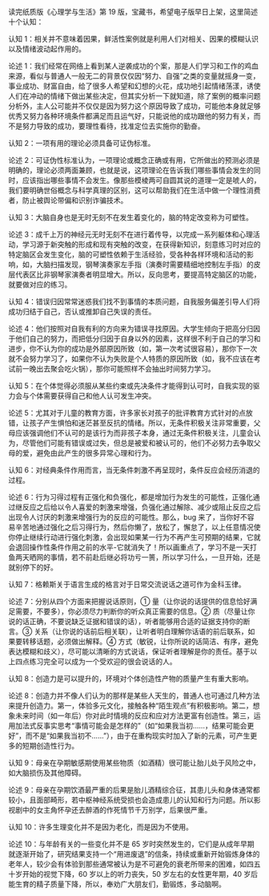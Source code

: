 读完纸质版《心理学与生活》第 19 版，宝藏书，希望电子版早日上架，这里简述十个认知：

认知 1：相关并不意味着因果，鲜活性案例就是利用人们对相关、因果的模糊认识以及情绪波动起作用的。

论述 1：我们经常在网络上看到某人逆袭成功的个案，那是人们学习和工作的鸡血来源，看似与普通人一般无二的背景仅仅因“努力、自强”之类的变量就摇身一变，事业成功、财富自由，给了很多人希望和幻想的火花，成功地引起情绪荡漾，诱使人们在冲动的情绪下做出某些决定，但其实分析一下就知道，除了案例的概率问题分析外，主人公可能并不仅仅是因为努力这个原因导致了成功，可能他本身就足够优秀又努力各种环境条件都满足而且运气好，只能说他的成功跟他的努力有关，而不是努力导致的成功，要理性看待，找准定位去实施你的勤奋。

认知 2：一项有用的理论必须具备可证伪标准。

论述 2：可证伪性标准认为，一项理论或概念正确或有用，它所做出的预测必须是明确的，理论必须两面兼顾，也就是说，这项理论在告诉我们哪些事情会发生的同时，应该指出哪些事情不会发生。像那些模棱两可自圆其说的道理一定是唬人的，我们要明确世俗概念与科学真理的区别，这可以帮助我们在生活中做一个理性消费者，防止被舆论带偏和识别诈骗技术。

认知 3：大脑自身也是无时无刻不在发生着变化的，脑的特定改变称为可塑性。

论述 3：成千上万的神经元无时无刻不在进行着传导，以完成一系列躯体和心理活动，学习源于新突触的形成和现有突触的改变，在获得新知识，刻意练习时对应的特定脑区会发生变化，脑的可塑性依赖于生活经验，受各种各样环境和活动的影响，如，大脑扫描发现，钢琴演奏家左手指（演奏时需要精细地控制左手指）的皮层代表区比非钢琴家演奏者明显增大。所以，反向思考，要提高特定脑区的功能，就要做对应的练习。

认知 4：错误归因常常迷惑我们找不到事情的本质问题，自我服务偏差引导人们将成功归结于自己，否认或推卸自己失误的责任。

论述 4：他们按照对自我有利的方向来为错误寻找原因。大学生倾向于把高分归因于他们自己的努力，而把低分归因于自身以外的因素，这样很不利于自己的学习和进步，你不认为你的成功是外部原因所致（如，第一次考试很容易），那你下一次就不会努力学习了，如果你不认为失败是个人特质的原因所致（如，我不应该在考试前一晚出去聚会吃火锅），那你可能照样不会抽出时间努力学习。

认知 5：在个体觉得必须服从某些约束或先决条件才能得到认可时，自我实现的驱力会与个体需要获得自己和他人认可发生冲突。

论述 5：尤其对于儿童的教育方面，许多家长对孩子的批评教育方式针对的点放错，让孩子产生惧怕和迷茫甚至反抗的情绪。所以，无条件积极关注非常重要，父母应该强调他们不认可的是该行为而非孩子本身，通过无条件积极关注，儿童会认为，尽管他们可能有错误或过失，但总是被爱和被认可的，他们不必努力去争取父母的爱，避免由此产生的很多异常心理和行为。

认知 6：对经典条件作用而言，当无条件刺激不再呈现时，条件反应会经历消退的过程。

论述 6：行为习得过程有正强化和负强化，都是增加行为发生的可能性，正强化通过继反应之后给以令人喜爱的刺激来增强，负强化通过解除、减少或阻止反应之后出现令人讨厌的刺激来增强行为的反应的可能性。那么，bug 来了，当你好不容易辛苦地通过强化之后习得行为，然后你懒了，放松了，懈怠了，以上任意情况使你停止继续行动进行强化刺激，会出现如果某一行为不再产生可预期的结果，它就会退回操作性条件作用之前的水平-它就消失了！所以画重点了，学习不是一天打鱼两天晒网的事情，若不前赴后继必将功亏一篑，所以学习什么，一旦开始，还是就别停下的好。

认知 7：格赖斯关于语言生成的格言对于日常交流说话之道可作为金科玉律。

论述 7：分别从四个方面来把握说话原则，① 量（让你说的话提供的信息恰好满足需要，不要多），你必须尽力判断你的听众真正需要的信息。② 质（尽量让你说的话正确，不要说缺乏证据和错误的话），听者能够用合适的证据支持你的断言。③ 关系（让你说的话前后相关联），让听者明白理解你话语的前后联系，如果要转移话题，必须做出解释。④ 方式（敏锐，让你所说的话简洁、有序，避免表达模糊和歧义），尽可能以清晰的方式说话，保证听者理解是你的责任。基于以上四点练习完全可以成为一个受欢迎的很会说话的人。

认知 8：创造力是可以提升的，环境对个体创造性产物的质量产生有重大影响。

论述 8：创造力并不像人们认为的那样是某些人天生的，普通人也可通过几种方法来提升创造力。第一，体验多元文化，接触各种“陌生观点”有积极影响。第二，想象未来时间（如一年后）你对此时情境的反应和应对方法更富有创造性。第三，运用加法式反事实思考“事情可能会是怎样的”（如“如果我当初……，结果可能会更好”，而不是“如果我当初不……”），由于在重构现实时加入了新的元素，可产生更多的短期创造性行为。

认知 9：母亲在孕期敏感期使用某些物质（如酒精）很可能让胎儿处于风险之中，如大脑损伤及其他障碍。

论述 9：母亲在孕期饮酒最严重的后果是胎儿酒精综合征，其患儿头和身体通常都较小，且面部畸形，若中枢神经系统受损也会造成患儿的认知和行为问题。所以影视剧中的女主角怀孕还去醉酒的作死情节千万别学，后果很严重。

认知 10：许多生理变化并不是因为老化，而是因为不使用。

论述 10：与年龄有关的一些变化并不是 65 岁时突然发生的，它们是从成年早期就逐渐开始了，研究结果支持一个“用进废退”的信条，持续或重新开始锻炼身体的老年人，较少会有体验到那些通常被认为是不可避免的衰老所带来的困难，如四五十岁开始的视觉下降，60 岁以上的听力丧失，50 岁左右的女性更年期，40 岁后能生育的精子质量下降，所以，奉劝广大朋友们，勤锻炼，多动脑啊。
